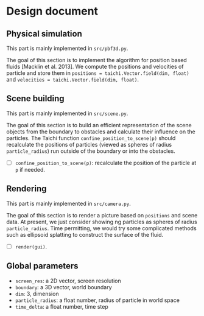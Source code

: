 # Design document
## Physical simulation
This part is mainly implemented in `src/pbf3d.py`.

The goal of this section is to implement the algorithm for position based fluids [Macklin et al. 2013]. We compute the positions and velocities of particle and store them in `positions = taichi.Vector.field(dim, float)` and `velocities = taichi.Vector.field(dim, float)`.
## Scene building
This part is mainly implemented in `src/scene.py`.

The goal of this section is to build an efficient representation of the scene objects from the boundary to obstacles and calculate their influence on the particles. The Taichi function `confine_position_to_scene(p)` should recalculate the positions of particles (viewed as spheres of radius `particle_radius`) run outside of the boundary or into the obstacles.

 - [ ] `confine_position_to_scene(p)`: recalculate the position of the particle at `p` if needed.
## Rendering
This part is mainly implemented in `src/camera.py`.

The goal of this section is to render a picture based on `positions` and scene data. At present, we just consider showing ng particles as spheres of radius `particle_radius`. Time permitting, we would try some complicated methods such as ellipsoid splatting to construct the surface of the fluid.

 - [ ] `render(gui)`.

## Global parameters
 - `screen_res`: a 2D vector, screen resolution
 - `boundary`: a 3D vector, world boundary
 - `dim`: 3, dimension
 - `particle_radius`: a float number, radius of particle in world space
 - `time_delta`: a float number, time step
